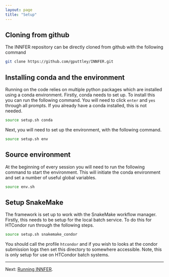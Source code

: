 ```yaml
---
layout: page
title: "Setup"
---
```


## Cloning from github

The INNFER repository can be directly cloned from github with the following command

```bash
git clone https://github.com/gputtley/INNFER.git
```

## Installing conda and the environment

Running on the code relies on multiple python packages which are installed using a conda environment. Firstly, conda needs to set up. To install this you can run the following command. You will need to click `enter` and `yes` through all prompts. If you already have a conda installed, this is not needed. 
```bash
source setup.sh conda
```

Next, you will need to set up the environment, with the following command.
```bash
source setup.sh env
```

## Source environment

At the beginning of every session you will need to run the following command to start the environment. This will initiate the conda environment and set a number of useful global variables.
```bash
source env.sh
```

## Setup SnakeMake

The framework is set up to work with the SnakeMake workflow manager. Firstly, this needs to be setup for the local batch service. To do this for HTCondor run through the following steps.
```bash
source setup.sh snakemake_condor
```
You should call the profile `htcondor` and if you wish to looks at the condor submission logs then set this directory to somewhere accessible. Note, this is only setup for use on HTCondor batch systems.

---

Next: [Running INNFER](steps.md).